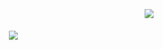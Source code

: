 <img align= "right" src= "https://visitor-badge.laobi.icu/badge?page_id=alexxodavid.alexxodavid" />

<h1 align= "center" > 
<a href = "https://git.io/typing-svg">
  <img src ="https://readme-typing-svg.herokuapp.com/?
  font=Righteous&size=35&center=true&vCenter=true&width=500&height&=70&duration=4000&lines=Sugar+Honey+Ice+Tea!;+It+Works+:+ummmm...+I'm+Alex+David?;" />
  </a>

</h1>
<!--
**alexxodavid/alexxodavid** is a ✨ _special_ ✨ repository because its `README.md` (this file) appears on your GitHub profile.

Here are some ideas to get you started:

- 🔭 I’m currently working on ...
- 🌱 I’m currently learning ...
- 👯 I’m looking to collaborate on ...
- 🤔 I’m looking for help with ...
- 💬 Ask me about ...
- 📫 How to reach me: ...
- 😄 Pronouns: ...
- ⚡ Fun fact: ...
-->
